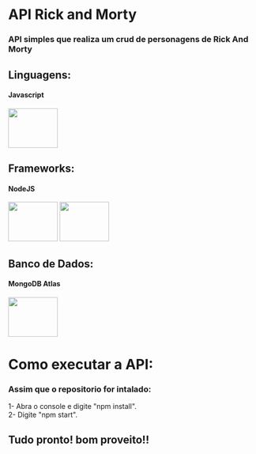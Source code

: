 # API Rick and Morty

### API simples que realiza um crud de personagens de Rick And Morty

## Linguagens: <h4>Javascript</h4>

<img src="https://cdn.jsdelivr.net/gh/devicons/devicon/icons/javascript/javascript-original.svg" height="80px" width="100px" /> 

## Frameworks: <h4>NodeJS</h4>

<img src="https://cdn.jsdelivr.net/gh/devicons/devicon/icons/nodejs/nodejs-original-wordmark.svg" height="80px" width="100px" />
<img src="https://cdn.jsdelivr.net/gh/devicons/devicon/icons/npm/npm-original-wordmark.svg" height="80px" width="100px"/>

## Banco de Dados: <h4>MongoDB Atlas</h4>

<img src="https://cdn.jsdelivr.net/gh/devicons/devicon/icons/mongodb/mongodb-plain-wordmark.svg" height="80px" width="100px" />

# Como executar a API:

### Assim que o repositorio for intalado: 
1- Abra o console e digite "npm install".<br>
2- Digite "npm start".

## Tudo pronto! bom proveito!!
